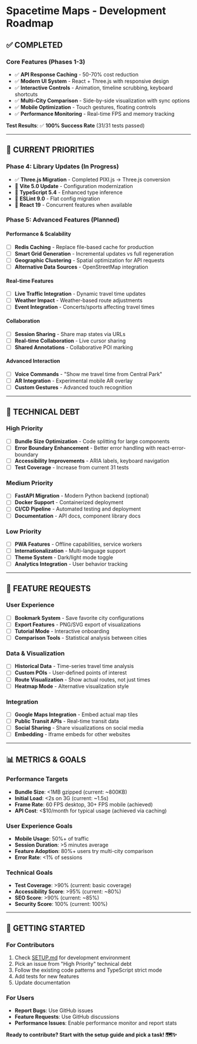 # Spacetime Maps - Development Roadmap

## ✅ **COMPLETED**

### **Core Features (Phases 1-3)**

- ✅ **API Response Caching** - 50-70% cost reduction
- ✅ **Modern UI System** - React + Three.js with responsive design
- ✅ **Interactive Controls** - Animation, timeline scrubbing, keyboard shortcuts
- ✅ **Multi-City Comparison** - Side-by-side visualization with sync options
- ✅ **Mobile Optimization** - Touch gestures, floating controls
- ✅ **Performance Monitoring** - Real-time FPS and memory tracking

**Test Results**: ✅ **100% Success Rate** (31/31 tests passed)

---

## 🚀 **CURRENT PRIORITIES**

### **Phase 4: Library Updates** (In Progress)

- ✅ **Three.js Migration** - Completed PIXI.js → Three.js conversion
- 🔄 **Vite 5.0 Update** - Configuration modernization
- 🔄 **TypeScript 5.4** - Enhanced type inference
- 🔄 **ESLint 9.0** - Flat config migration
- 🔄 **React 19** - Concurrent features when available

### **Phase 5: Advanced Features** (Planned)

#### **Performance & Scalability**

- [ ] **Redis Caching** - Replace file-based cache for production
- [ ] **Smart Grid Generation** - Incremental updates vs full regeneration
- [ ] **Geographic Clustering** - Spatial optimization for API requests
- [ ] **Alternative Data Sources** - OpenStreetMap integration

#### **Real-time Features**

- [ ] **Live Traffic Integration** - Dynamic travel time updates
- [ ] **Weather Impact** - Weather-based route adjustments
- [ ] **Event Integration** - Concerts/sports affecting travel times

#### **Collaboration**

- [ ] **Session Sharing** - Share map states via URLs
- [ ] **Real-time Collaboration** - Live cursor sharing
- [ ] **Shared Annotations** - Collaborative POI marking

#### **Advanced Interaction**

- [ ] **Voice Commands** - "Show me travel time from Central Park"
- [ ] **AR Integration** - Experimental mobile AR overlay
- [ ] **Custom Gestures** - Advanced touch recognition

---

## 🔧 **TECHNICAL DEBT**

### **High Priority**

- [ ] **Bundle Size Optimization** - Code splitting for large components
- [ ] **Error Boundary Enhancement** - Better error handling with react-error-boundary
- [ ] **Accessibility Improvements** - ARIA labels, keyboard navigation
- [ ] **Test Coverage** - Increase from current 31 tests

### **Medium Priority**

- [ ] **FastAPI Migration** - Modern Python backend (optional)
- [ ] **Docker Support** - Containerized deployment
- [ ] **CI/CD Pipeline** - Automated testing and deployment
- [ ] **Documentation** - API docs, component library docs

### **Low Priority**

- [ ] **PWA Features** - Offline capabilities, service workers
- [ ] **Internationalization** - Multi-language support
- [ ] **Theme System** - Dark/light mode toggle
- [ ] **Analytics Integration** - User behavior tracking

---

## 🎯 **FEATURE REQUESTS**

### **User Experience**

- [ ] **Bookmark System** - Save favorite city configurations
- [ ] **Export Features** - PNG/SVG export of visualizations
- [ ] **Tutorial Mode** - Interactive onboarding
- [ ] **Comparison Tools** - Statistical analysis between cities

### **Data & Visualization**

- [ ] **Historical Data** - Time-series travel time analysis
- [ ] **Custom POIs** - User-defined points of interest
- [ ] **Route Visualization** - Show actual routes, not just times
- [ ] **Heatmap Mode** - Alternative visualization style

### **Integration**

- [ ] **Google Maps Integration** - Embed actual map tiles
- [ ] **Public Transit APIs** - Real-time transit data
- [ ] **Social Sharing** - Share visualizations on social media
- [ ] **Embedding** - Iframe embeds for other websites

---

## 📊 **METRICS & GOALS**

### **Performance Targets**

- **Bundle Size**: <1MB gzipped (current: ~800KB)
- **Initial Load**: <2s on 3G (current: ~1.5s)
- **Frame Rate**: 60 FPS desktop, 30+ FPS mobile (achieved)
- **API Cost**: <$10/month for typical usage (achieved via caching)

### **User Experience Goals**

- **Mobile Usage**: 50%+ of traffic
- **Session Duration**: >5 minutes average
- **Feature Adoption**: 80%+ users try multi-city comparison
- **Error Rate**: <1% of sessions

### **Technical Goals**

- **Test Coverage**: >90% (current: basic coverage)
- **Accessibility Score**: >95% (current: ~80%)
- **SEO Score**: >90% (current: ~85%)
- **Security Score**: 100% (current: 100%)

---

## 🚀 **GETTING STARTED**

### **For Contributors**

1. Check [SETUP.md](SETUP.md) for development environment
2. Pick an issue from "High Priority" technical debt
3. Follow the existing code patterns and TypeScript strict mode
4. Add tests for new features
5. Update documentation

### **For Users**

- **Report Bugs**: Use GitHub issues
- **Feature Requests**: Use GitHub discussions
- **Performance Issues**: Enable performance monitor and report stats

**Ready to contribute? Start with the setup guide and pick a task! 🗺️✨**
